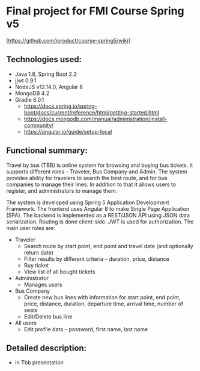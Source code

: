 # Final project for FMI Course Spring v5 
[https://github.com/iproduct/course-spring5/wiki]


## Technologies used:
- Java 1.8, Spring Boot 2.2
- jjwt 0.9.1
- NodeJS v12.14.0, Angular 8
- MongoDB 4.2
- Gradle 6.0.1
  - https://docs.spring.io/spring-boot/docs/current/reference/html/getting-started.html
  - https://docs.mongodb.com/manual/administration/install-community/
  - https://angular.io/guide/setup-local


## Functional summary:
Travel by bus (TBB) is online system for browsing and buying bus tickets. It supports different roles – Traveler, Bus Company and Admin. The system provides ability for travelers to search the best route, and for bus companies to manage their lines. In addition to that it allows users to register, and administrators to manage them.

The system is developed using Spring 5 Application Development Framework. The frontend uses Angular 8 to make Single Page Application (SPA).  The backend is implemented as a REST/JSON API using JSON data serialization. Routing is done client-side. JWT is used for authorization.
The main user roles are:
* Traveler
  * Search route by start point, end point and travel date
(and optionally return date)
  * Filter results by different criteria – duration, price, distance
  * Buy ticket
  * View list of all bought tickets
* Administrator
  * Manages users
*	Bus Company 
    * Create new bus lines with information for start point, end point, price, distance, duration, departure time, arrival time, number of seats
    * Edit/Delete bus line
* All users 
  * Edit profile data – password, first name, last name


## Detailed description:
- in Tbb presentation
